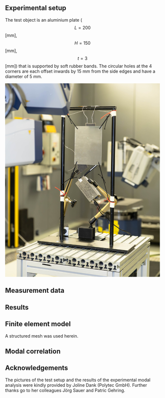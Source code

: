 ## Experimental setup


The test object is an aluminium plate ($$L=200$$ [mm], $$H=150$$ [mm], $$t=3$$ [mm]) that is supported by soft rubber bands.
The circular holes at the 4 corners are each offset inwards by 15 mm from the side edges and have a diameter of 5 mm.

![IMG_9816-Verbessert-RR.jpg](IMG_9816-Verbessert-RR.jpg)

## Measurement data

## Results

## Finite element model

A structured mesh was used herein. 

## Modal correlation

## Acknowledgements

The pictures of the test setup and the results of the experimental modal analysis were kindly provided by Joline Dank (Polytec GmbH).
Further thanks go to her colleagues Jörg Sauer and Patric Gehring.
